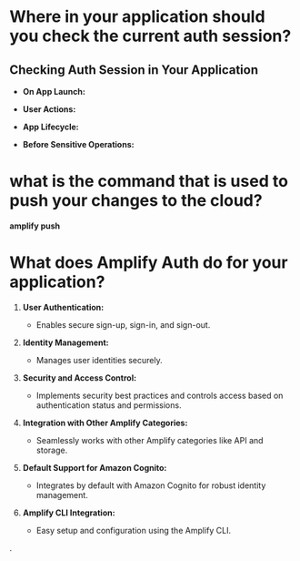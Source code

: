 # Where in your application should you check the current auth session?

## Checking Auth Session in Your Application

- **On App Launch:**

- **User Actions:**


- **App Lifecycle:**


- **Before Sensitive Operations:**






# what is the command that is used to push your changes to the cloud?
**amplify push**

# What does Amplify Auth do for your application?



1. **User Authentication:**
   - Enables secure sign-up, sign-in, and sign-out.

2. **Identity Management:**
   - Manages user identities securely.

3. **Security and Access Control:**
   - Implements security best practices and controls access based on authentication status and permissions.

4. **Integration with Other Amplify Categories:**
   - Seamlessly works with other Amplify categories like API and storage.

5. **Default Support for Amazon Cognito:**
   - Integrates by default with Amazon Cognito for robust identity management.

6. **Amplify CLI Integration:**
   - Easy setup and configuration using the Amplify CLI.


.
